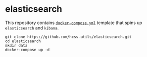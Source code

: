 # elasticsearch

This repository contains [`docker-compose.yml`](docker-compose.yml) template that 
spins up `elasticsearch` and `kibana`. 

```
git clone https://github.com/hcss-utils/elasticsearch.git
cd elasticsearch
mkdir data
docker-compose up -d
```
